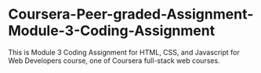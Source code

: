 # Coursera-Peer-graded-Assignment-Module-3-Coding-Assignment
This is Module 3 Coding Assignment for HTML, CSS, and Javascript for Web Developers course, one of Coursera full-stack web courses.
